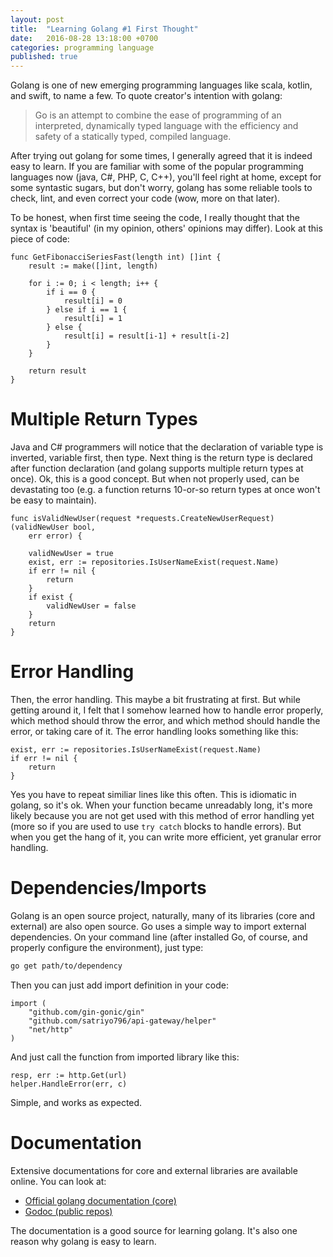 ```yaml
---
layout: post
title:  "Learning Golang #1 First Thought"
date:   2016-08-28 13:18:00 +0700
categories: programming language
published: true
---
```


Golang is one of new emerging programming languages like scala, kotlin, and swift, to name a few. To quote creator's intention with golang:

> Go is an attempt to combine the ease of programming of an interpreted, dynamically typed language with the efficiency and safety of a statically typed, compiled language.

After trying out golang for some times, I generally agreed that it is indeed easy to learn. If you are familiar with some of the popular programming languages now (java, C#, PHP, C, C++), you'll feel right at home, except for some syntastic sugars, but don't worry, golang has some reliable tools to check, lint, and even correct your code (wow, more on that later).

To be honest, when first time seeing the code, I really thought that the syntax is 'beautiful' (in my opinion, others' opinions may differ). Look at this piece of code:

```golang
func GetFibonacciSeriesFast(length int) []int {
	result := make([]int, length)

	for i := 0; i < length; i++ {
		if i == 0 {
			result[i] = 0
		} else if i == 1 {
			result[i] = 1
		} else {
			result[i] = result[i-1] + result[i-2]
		}
	}

	return result
}
```

# Multiple Return Types

Java and C# programmers will notice that the declaration of variable type is inverted, variable first, then type. Next thing is the return type is declared after function declaration (and golang supports multiple return types at once). Ok, this is a good concept. But when not properly used, can be devastating too (e.g. a function returns 10-or-so return types at once won't be easy to maintain).

```golang
func isValidNewUser(request *requests.CreateNewUserRequest) (validNewUser bool,
	err error) {

	validNewUser = true
	exist, err := repositories.IsUserNameExist(request.Name)
	if err != nil {
		return
	}
	if exist {
		validNewUser = false
	}
	return
}
```

# Error Handling

Then, the error handling. This maybe a bit frustrating at first. But while getting around it, I felt that I somehow learned how to handle error properly, which method should throw the error, and which method should handle the error, or taking care of it. The error handling looks something like this:

```golang
exist, err := repositories.IsUserNameExist(request.Name)
if err != nil {
    return
}
```

Yes you have to repeat similiar lines like this often. This is idiomatic in golang, so it's ok. When your function became unreadably long, it's more likely because you are not get used with this method of error handling yet (more so if you are used to use `try catch` blocks to handle errors). But when you get the hang of it, you can write more efficient, yet granular error handling.

# Dependencies/Imports

Golang is an open source project, naturally, many of its libraries (core and external) are also open source. Go uses a simple way to import external dependencies. On your command line (after installed Go, of course, and properly configure the environment), just type:

```bash
go get path/to/dependency
```

Then you can just add import definition in your code:

```golang
import (
	"github.com/gin-gonic/gin"
	"github.com/satriyo796/api-gateway/helper"
	"net/http"
)
```

And just call the function from imported library like this:

```golang
resp, err := http.Get(url)
helper.HandleError(err, c)
```

Simple, and works as expected.

# Documentation

Extensive documentations for core and external libraries are available online. You can look at:

* [Official golang documentation (core)](https://golang.org/doc/)
* [Godoc (public repos)](https://godoc.org/)

The documentation is a good source for learning golang. It's also one reason why golang is easy to learn.
